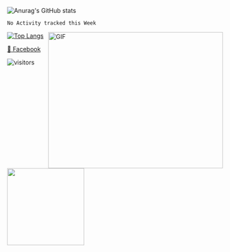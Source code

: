 ![Anurag's GitHub stats](https://github-readme-stats.vercel.app/api?username=huutoan02&show_icons=true&theme=radical&include_all_commits=true&count_private=true)

<!--START_SECTION:waka-->
```text
No Activity tracked this Week
```
<!--END_SECTION:waka-->

<img align="right" alt="GIF" src="https://github.com/Gapur/Gapur/blob/master/coding.gif?raw=true" width="408" height="318" />


[![Top Langs](https://github-readme-stats.vercel.app/api/top-langs/?username=huutoan02&layout=compact&show_icons=true&exclude_repo=KNN-Image-Classification)](#)


[📘 Facebook](https://www.facebook.con/huutoan02)


![visitors](https://visitor-badge.glitch.me/badge?page_id=page.id)


<p>
  <img height="180em" src="https://github-readme-stats.vercel.app/api/top-langs/?username=huutoan02&exclude_repo=KNN-Image-Classification&show_icons=true&hide_border=true&layout=compact&langs_count=8"/>
</p>
